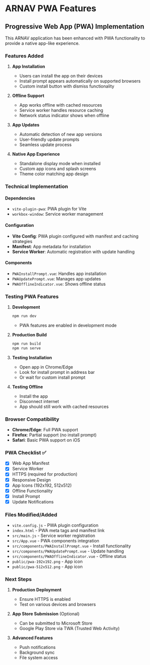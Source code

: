 # ARNAV PWA Features

## Progressive Web App (PWA) Implementation

This ARNAV application has been enhanced with PWA functionality to provide a native app-like experience.

### Features Added

1. **App Installation**

   - Users can install the app on their devices
   - Install prompt appears automatically on supported browsers
   - Custom install button with dismiss functionality

2. **Offline Support**

   - App works offline with cached resources
   - Service worker handles resource caching
   - Network status indicator shows when offline

3. **App Updates**

   - Automatic detection of new app versions
   - User-friendly update prompts
   - Seamless update process

4. **Native App Experience**
   - Standalone display mode when installed
   - Custom app icons and splash screens
   - Theme color matching app design

### Technical Implementation

#### Dependencies

- `vite-plugin-pwa`: PWA plugin for Vite
- `workbox-window`: Service worker management

#### Configuration

- **Vite Config**: PWA plugin configured with manifest and caching strategies
- **Manifest**: App metadata for installation
- **Service Worker**: Automatic registration with update handling

#### Components

- `PWAInstallPrompt.vue`: Handles app installation
- `PWAUpdatePrompt.vue`: Manages app updates
- `PWAOfflineIndicator.vue`: Shows offline status

### Testing PWA Features

1. **Development**

   ```bash
   npm run dev
   ```

   - PWA features are enabled in development mode

2. **Production Build**

   ```bash
   npm run build
   npm run serve
   ```

3. **Testing Installation**

   - Open app in Chrome/Edge
   - Look for install prompt in address bar
   - Or wait for custom install prompt

4. **Testing Offline**
   - Install the app
   - Disconnect internet
   - App should still work with cached resources

### Browser Compatibility

- **Chrome/Edge**: Full PWA support
- **Firefox**: Partial support (no install prompt)
- **Safari**: Basic PWA support on iOS

### PWA Checklist ✅

- [x] Web App Manifest
- [x] Service Worker
- [x] HTTPS (required for production)
- [x] Responsive Design
- [x] App Icons (192x192, 512x512)
- [x] Offline Functionality
- [x] Install Prompt
- [x] Update Notifications

### Files Modified/Added

- `vite.config.js` - PWA plugin configuration
- `index.html` - PWA meta tags and manifest link
- `src/main.js` - Service worker registration
- `src/App.vue` - PWA components integration
- `src/components/PWAInstallPrompt.vue` - Install functionality
- `src/components/PWAUpdatePrompt.vue` - Update handling
- `src/components/PWAOfflineIndicator.vue` - Offline status
- `public/pwa-192x192.png` - App icon
- `public/pwa-512x512.png` - App icon

### Next Steps

1. **Production Deployment**

   - Ensure HTTPS is enabled
   - Test on various devices and browsers

2. **App Store Submission** (Optional)

   - Can be submitted to Microsoft Store
   - Google Play Store via TWA (Trusted Web Activity)

3. **Advanced Features**
   - Push notifications
   - Background sync
   - File system access
